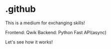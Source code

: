 # .github

This is a medium for exchanging skills!

Frontend: Qwik
Backend: Python Fast API(async)

Let's see how it works!

